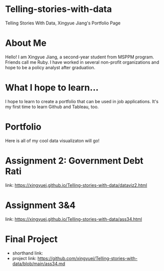 # Telling-stories-with-data
Telling Stories With Data, Xingyue Jiang's Portfolio Page 

# About Me
Hello! I am Xingyue Jiang, a second-year student from MSPPM program. Friends call me Ruby. I have worked in several non-profit organizations and hope to be a policy analyst after graduation.

# What I hope to learn...
I hope to learn to create a portfolio that can be used in job applications. It's my first time to learn Github and Tableau, too.

# Portfolio
Here is all of my cool data visualizaton will go!

# Assignment 2: Government Debt Rati
link: https://xingyuej.github.io/Telling-stories-with-data/dataviz2.html

# Assignment 3&4
link: https://xingyuej.github.io/Telling-stories-with-data/ass34.html

# Final Project
- shorthand link: 
- project link: https://github.com/xingyuej/Telling-stories-with-data/blob/main/ass34.md


  








